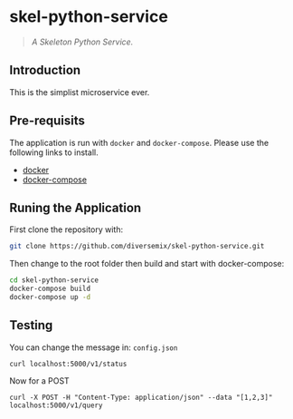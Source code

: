 # skel-python-service
> _A Skeleton Python Service._

## Introduction
This is the simplist microservice ever.

## Pre-requisits
The application is run with `docker` and `docker-compose`. Please use the following links to install.

 * [docker][1]
 * [docker-compose][2]

## Runing the Application
First clone the repository with:
 ```bash
 git clone https://github.com/diversemix/skel-python-service.git
 ```

Then change to the root folder then build and start with docker-compose:
 ```bash
 cd skel-python-service
 docker-compose build
 docker-compose up -d
 ```
## Testing

You can change the message in: `config.json`
```
curl localhost:5000/v1/status
```

Now for a POST
```
curl -X POST -H "Content-Type: application/json" --data "[1,2,3]" localhost:5000/v1/query
```

[1]: https://docs.docker.com/engine/installation/
[2]: https://docs.docker.com/compose/install/
